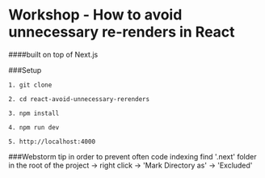# Workshop - How to avoid unnecessary re-renders in React
####built on top of Next.js


###Setup
```
1. git clone

2. cd react-avoid-unnecessary-rerenders

3. npm install

4. npm run dev

5. http://localhost:4000
```

###Webstorm tip
in order to prevent often code indexing
find '.next' folder in the root of the project -> right click ->
'Mark Directory as' -> 'Excluded'

